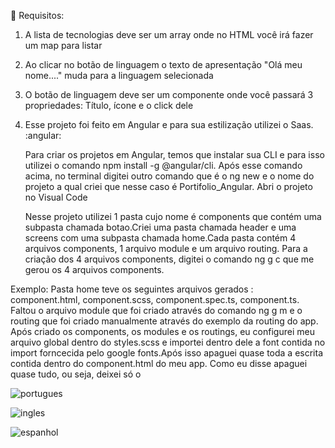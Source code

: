 
:pushpin: Requisitos:

1) A lista de tecnologias deve ser um array onde no HTML você irá fazer um map para listar

2) Ao clicar no botão de linguagem  o texto de apresentação "Olá meu nome...." muda para
a linguagem selecionada

3) O botão de linguagem  deve ser um componente onde você passará 3 propriedades: Título,
ícone e o click dele

4) Esse projeto foi feito em Angular e para sua estilização utilizei o Saas.
:angular:


    Para criar os projetos em Angular, temos que instalar sua CLI e para isso utilizei o comando
npm install -g @angular/cli.
Após esse comando acima, no terminal digitei outro comando que é o ng new  e o nome do projeto a 
qual criei que nesse caso é Portifolio_Angular. Abri o projeto no Visual Code

    Nesse projeto utilizei 1 pasta cujo nome é components que contém uma subpasta chamada botao.Criei uma pasta 
chamada header e uma screens com uma subpasta chamada home.Cada pasta contém 4 arquivos components, 1 arquivo module e
um arquivo routing. Para a criação dos 4 arquivos components, digitei o comando ng g c que me gerou os 4 arquivos components.

Exemplo: Pasta home teve os seguintes arquivos gerados :
component.html,
component.scss,
component.spec.ts,
component.ts.
    Faltou o arquivo module que foi criado através do comando ng g m e o routing que foi criado manualmente através
do exemplo da routing do app.
 Após criado os components, os modules e os routings, eu configurei meu arquivo global dentro do styles.scss e importei
 dentro dele a font contida no import forncecida pelo google fonts.Após isso apaguei quase toda a escrita contida dentro
 do component.html do meu app. Como eu disse apaguei quase tudo, ou seja, deixei só o <router-outlet>





![portugues](https://user-images.githubusercontent.com/98665329/207726923-15719394-0827-4576-8269-7d42be95396a.PNG)


![ingles](https://user-images.githubusercontent.com/98665329/207726937-bce02733-25cf-44bb-b58d-8ba0901429de.PNG)


![espanhol](https://user-images.githubusercontent.com/98665329/207726959-6aeead59-b916-498e-adb4-067b4f9580cf.PNG)
